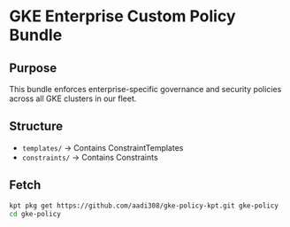 # GKE Enterprise Custom Policy Bundle

## Purpose
This bundle enforces enterprise-specific governance and security policies across all GKE clusters in our fleet.

## Structure
- `templates/` → Contains ConstraintTemplates
- `constraints/` → Contains Constraints

##  Fetch
```bash
kpt pkg get https://github.com/aadi308/gke-policy-kpt.git gke-policy
cd gke-policy

